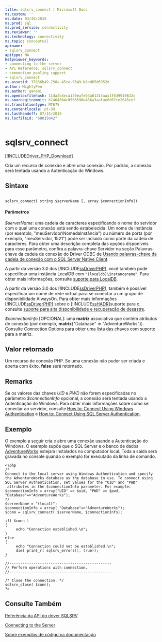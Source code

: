```yaml
---
title: sqlsrv_connect | Microsoft Docs
ms.custom: ''
ms.date: 03/26/2018
ms.prod: sql
ms.prod_service: connectivity
ms.reviewer: ''
ms.technology: connectivity
ms.topic: conceptual
apiname:
- sqlsrv_connect
apitype: NA
helpviewer_keywords:
- connecting to the server
- API Reference, sqlsrv_connect
- connection pooling support
- sqlsrv_connect
ms.assetid: 37836b49-258e-45ce-9549-b8bd85d6952d
author: MightyPen
ms.author: genemi
ms.openlocfilehash: 11da2b4eca130eafe93a01315aaa1f6d9919632c
ms.sourcegitcommit: b2464064c0566590e486a3aafae6d67ce2645cef
ms.translationtype: MTE75
ms.contentlocale: pt-BR
ms.lasthandoff: 07/15/2019
ms.locfileid: "68015042"
---
```

# <a name="sqlsrvconnect"></a>sqlsrv_connect
[!INCLUDE[Driver_PHP_Download](../../includes/driver_php_download.md)]

Cria um recurso de conexão e abre uma conexão. Por padrão, a conexão será tentada usando a Autenticação do Windows.  
  
## <a name="syntax"></a>Sintaxe  
  
```  
  
sqlsrv_connect( string $serverName [, array $connectionInfo])  
```  
  
#### <a name="parameters"></a>Parâmetros  
*$serverName*: uma cadeia de caracteres especificando o nome do servidor com o qual uma conexão está sendo estabelecida. Um nome de instância (por exemplo, "meuServidor\NomedaInstância") ou número de porta (por exemplo, "meuServidor, 1521") pode ser incluído como parte da cadeia de caracteres. Para obter uma descrição completa das opções disponíveis para esse parâmetro, confira a palavra-chave Servidor na seção Palavras-chave da cadeia de conexão do Driver ODBC de [Usando palavras-chave da cadeia de conexão com o SQL Server Native Client](../../relational-databases/native-client/applications/using-connection-string-keywords-with-sql-server-native-client.md).  
  
A partir da versão 3.0 dos [!INCLUDE[ssDriverPHP](../../includes/ssdriverphp_md.md)], você também pode especificar uma instância LocalDB com `"(localdb)\instancename"`. Para obter mais informações, consulte [suporte para LocalDB](../../connect/php/php-driver-for-sql-server-support-for-localdb.md).  
  
A partir da versão 3.0 dos [!INCLUDE[ssDriverPHP](../../includes/ssdriverphp_md.md)], também é possível especificar um nome de rede virtual para se conectar a um grupo de disponibilidade AlwaysOn. Para obter mais informações [!INCLUDE[ssDriverPHP](../../includes/ssdriverphp_md.md)] sobre o [!INCLUDE[ssHADR](../../includes/sshadr_md.md)]suporte para o, consulte [suporte para alta disponibilidade e recuperação de desastre](../../connect/php/php-driver-for-sql-server-support-for-high-availability-disaster-recovery.md).  
  
*$connectionInfo* [OPCIONAL]: uma **matriz** associativa que contém atributos de conexão (por exemplo, **matriz**("Database" => "AdventureWorks")). Consulte [Connection Options](../../connect/php/connection-options.md) para obter uma lista das chaves com suporte para a matriz.  
  
## <a name="return-value"></a>Valor retornado  
Um recurso de conexão PHP. Se uma conexão não puder ser criada e aberta com êxito, **false** será retornado.  
  
## <a name="remarks"></a>Remarks  
Se os valores das chaves *UID* e *PWD* não forem especificadas no parâmetro *$connectionInfo* opcional, a conexão será tentada usando a Autenticação do Windows. Para obter mais informações sobre como se conectar ao servidor, consulte [How to: Connect Using Windows Authentication](../../connect/php/how-to-connect-using-windows-authentication.md) e [How to: Connect Using SQL Server Authentication](../../connect/php/how-to-connect-using-sql-server-authentication.md).  
  
## <a name="example"></a>Exemplo  
O exemplo a seguir cria e abre uma conexão usando a Autenticação do Windows. O exemplo supõe que o SQL Server e o banco de dados [AdventureWorks](https://www.codeplex.com/SqlServerSamples) estejam instalados no computador local. Toda a saída será gravada no console quando o exemplo for executado da linha de comando.  
  
```  
<?php  
/*  
Connect to the local server using Windows Authentication and specify  
the AdventureWorks database as the database in use. To connect using  
SQL Server Authentication, set values for the "UID" and "PWD"  
 attributes in the $connectionInfo parameter. For example:  
$connectionInfo = array("UID" => $uid, "PWD" => $pwd, "Database"=>"AdventureWorks");  
*/  
$serverName = "(local)";  
$connectionInfo = array( "Database"=>"AdventureWorks");  
$conn = sqlsrv_connect( $serverName, $connectionInfo);  
  
if( $conn )  
{  
     echo "Connection established.\n";  
}  
else  
{  
     echo "Connection could not be established.\n";  
     die( print_r( sqlsrv_errors(), true));  
}  
  
//-----------------------------------------------  
// Perform operations with connection.  
//-----------------------------------------------  
  
/* Close the connection. */  
sqlsrv_close( $conn);  
?>  
```  
  
## <a name="see-also"></a>Consulte Também  
[Referência da API do driver SQLSRV](../../connect/php/sqlsrv-driver-api-reference.md)

[Connecting to the Server](../../connect/php/connecting-to-the-server.md)

[Sobre exemplos de código na documentação](../../connect/php/about-code-examples-in-the-documentation.md)  
  
